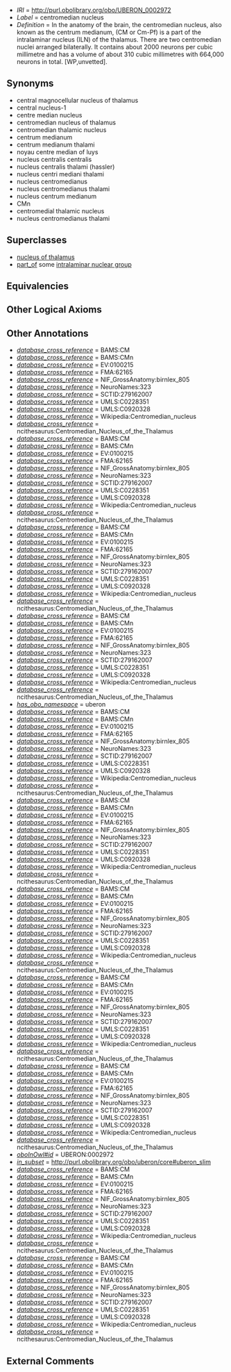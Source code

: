  * *IRI* = http://purl.obolibrary.org/obo/UBERON_0002972
 * *Label* = centromedian nucleus
 * *Definition* = In the anatomy of the brain, the centromedian nucleus, also known as the centrum medianum, (CM or Cm-Pf) is a part of the intralaminar nucleus (ILN) of the thalamus. There are two centromedian nuclei arranged bilaterally. It contains about 2000 neurons per cubic millimetre and has a volume of about 310 cubic millimetres with 664,000 neurons in total. [WP,unvetted].

## Synonyms

 * central magnocellular nucleus of thalamus
 * central nucleus-1
 * centre median nucleus
 * centromedian nucleus of thalamus
 * centromedian thalamic nucleus
 * centrum medianum
 * centrum medianum thalami
 * noyau centre median of luys
 * nucleus centralis centralis
 * nucleus centralis thalami (hassler)
 * nucleus centri mediani thalami
 * nucleus centromedianus
 * nucleus centromedianus thalami
 * nucleus centrum medianum
 * CMn
 * centromedial thalamic nucleus
 * nucleus centromedianus thalami

## Superclasses

 * [nucleus of thalamus](../../UBERON/92/UBERON_0007692.md)
 * [part_of](../../BFO/50/BFO_0000050.md) some [intralaminar nuclear group](../../UBERON/33/UBERON_0002733.md)

## Equivalencies


## Other Logical Axioms


## Other Annotations

 * *[database_cross_reference](../../ef/oboInOwl#hasDbXref.md)* = BAMS:CM
 * *[database_cross_reference](../../ef/oboInOwl#hasDbXref.md)* = BAMS:CMn
 * *[database_cross_reference](../../ef/oboInOwl#hasDbXref.md)* = EV:0100215
 * *[database_cross_reference](../../ef/oboInOwl#hasDbXref.md)* = FMA:62165
 * *[database_cross_reference](../../ef/oboInOwl#hasDbXref.md)* = NIF_GrossAnatomy:birnlex_805
 * *[database_cross_reference](../../ef/oboInOwl#hasDbXref.md)* = NeuroNames:323
 * *[database_cross_reference](../../ef/oboInOwl#hasDbXref.md)* = SCTID:279162007
 * *[database_cross_reference](../../ef/oboInOwl#hasDbXref.md)* = UMLS:C0228351
 * *[database_cross_reference](../../ef/oboInOwl#hasDbXref.md)* = UMLS:C0920328
 * *[database_cross_reference](../../ef/oboInOwl#hasDbXref.md)* = Wikipedia:Centromedian_nucleus
 * *[database_cross_reference](../../ef/oboInOwl#hasDbXref.md)* = ncithesaurus:Centromedian_Nucleus_of_the_Thalamus
 * *[database_cross_reference](../../ef/oboInOwl#hasDbXref.md)* = BAMS:CM
 * *[database_cross_reference](../../ef/oboInOwl#hasDbXref.md)* = BAMS:CMn
 * *[database_cross_reference](../../ef/oboInOwl#hasDbXref.md)* = EV:0100215
 * *[database_cross_reference](../../ef/oboInOwl#hasDbXref.md)* = FMA:62165
 * *[database_cross_reference](../../ef/oboInOwl#hasDbXref.md)* = NIF_GrossAnatomy:birnlex_805
 * *[database_cross_reference](../../ef/oboInOwl#hasDbXref.md)* = NeuroNames:323
 * *[database_cross_reference](../../ef/oboInOwl#hasDbXref.md)* = SCTID:279162007
 * *[database_cross_reference](../../ef/oboInOwl#hasDbXref.md)* = UMLS:C0228351
 * *[database_cross_reference](../../ef/oboInOwl#hasDbXref.md)* = UMLS:C0920328
 * *[database_cross_reference](../../ef/oboInOwl#hasDbXref.md)* = Wikipedia:Centromedian_nucleus
 * *[database_cross_reference](../../ef/oboInOwl#hasDbXref.md)* = ncithesaurus:Centromedian_Nucleus_of_the_Thalamus
 * *[database_cross_reference](../../ef/oboInOwl#hasDbXref.md)* = BAMS:CM
 * *[database_cross_reference](../../ef/oboInOwl#hasDbXref.md)* = BAMS:CMn
 * *[database_cross_reference](../../ef/oboInOwl#hasDbXref.md)* = EV:0100215
 * *[database_cross_reference](../../ef/oboInOwl#hasDbXref.md)* = FMA:62165
 * *[database_cross_reference](../../ef/oboInOwl#hasDbXref.md)* = NIF_GrossAnatomy:birnlex_805
 * *[database_cross_reference](../../ef/oboInOwl#hasDbXref.md)* = NeuroNames:323
 * *[database_cross_reference](../../ef/oboInOwl#hasDbXref.md)* = SCTID:279162007
 * *[database_cross_reference](../../ef/oboInOwl#hasDbXref.md)* = UMLS:C0228351
 * *[database_cross_reference](../../ef/oboInOwl#hasDbXref.md)* = UMLS:C0920328
 * *[database_cross_reference](../../ef/oboInOwl#hasDbXref.md)* = Wikipedia:Centromedian_nucleus
 * *[database_cross_reference](../../ef/oboInOwl#hasDbXref.md)* = ncithesaurus:Centromedian_Nucleus_of_the_Thalamus
 * *[database_cross_reference](../../ef/oboInOwl#hasDbXref.md)* = BAMS:CM
 * *[database_cross_reference](../../ef/oboInOwl#hasDbXref.md)* = BAMS:CMn
 * *[database_cross_reference](../../ef/oboInOwl#hasDbXref.md)* = EV:0100215
 * *[database_cross_reference](../../ef/oboInOwl#hasDbXref.md)* = FMA:62165
 * *[database_cross_reference](../../ef/oboInOwl#hasDbXref.md)* = NIF_GrossAnatomy:birnlex_805
 * *[database_cross_reference](../../ef/oboInOwl#hasDbXref.md)* = NeuroNames:323
 * *[database_cross_reference](../../ef/oboInOwl#hasDbXref.md)* = SCTID:279162007
 * *[database_cross_reference](../../ef/oboInOwl#hasDbXref.md)* = UMLS:C0228351
 * *[database_cross_reference](../../ef/oboInOwl#hasDbXref.md)* = UMLS:C0920328
 * *[database_cross_reference](../../ef/oboInOwl#hasDbXref.md)* = Wikipedia:Centromedian_nucleus
 * *[database_cross_reference](../../ef/oboInOwl#hasDbXref.md)* = ncithesaurus:Centromedian_Nucleus_of_the_Thalamus
 * *[has_obo_namespace](../../ce/oboInOwl#hasOBONamespace.md)* = uberon
 * *[database_cross_reference](../../ef/oboInOwl#hasDbXref.md)* = BAMS:CM
 * *[database_cross_reference](../../ef/oboInOwl#hasDbXref.md)* = BAMS:CMn
 * *[database_cross_reference](../../ef/oboInOwl#hasDbXref.md)* = EV:0100215
 * *[database_cross_reference](../../ef/oboInOwl#hasDbXref.md)* = FMA:62165
 * *[database_cross_reference](../../ef/oboInOwl#hasDbXref.md)* = NIF_GrossAnatomy:birnlex_805
 * *[database_cross_reference](../../ef/oboInOwl#hasDbXref.md)* = NeuroNames:323
 * *[database_cross_reference](../../ef/oboInOwl#hasDbXref.md)* = SCTID:279162007
 * *[database_cross_reference](../../ef/oboInOwl#hasDbXref.md)* = UMLS:C0228351
 * *[database_cross_reference](../../ef/oboInOwl#hasDbXref.md)* = UMLS:C0920328
 * *[database_cross_reference](../../ef/oboInOwl#hasDbXref.md)* = Wikipedia:Centromedian_nucleus
 * *[database_cross_reference](../../ef/oboInOwl#hasDbXref.md)* = ncithesaurus:Centromedian_Nucleus_of_the_Thalamus
 * *[database_cross_reference](../../ef/oboInOwl#hasDbXref.md)* = BAMS:CM
 * *[database_cross_reference](../../ef/oboInOwl#hasDbXref.md)* = BAMS:CMn
 * *[database_cross_reference](../../ef/oboInOwl#hasDbXref.md)* = EV:0100215
 * *[database_cross_reference](../../ef/oboInOwl#hasDbXref.md)* = FMA:62165
 * *[database_cross_reference](../../ef/oboInOwl#hasDbXref.md)* = NIF_GrossAnatomy:birnlex_805
 * *[database_cross_reference](../../ef/oboInOwl#hasDbXref.md)* = NeuroNames:323
 * *[database_cross_reference](../../ef/oboInOwl#hasDbXref.md)* = SCTID:279162007
 * *[database_cross_reference](../../ef/oboInOwl#hasDbXref.md)* = UMLS:C0228351
 * *[database_cross_reference](../../ef/oboInOwl#hasDbXref.md)* = UMLS:C0920328
 * *[database_cross_reference](../../ef/oboInOwl#hasDbXref.md)* = Wikipedia:Centromedian_nucleus
 * *[database_cross_reference](../../ef/oboInOwl#hasDbXref.md)* = ncithesaurus:Centromedian_Nucleus_of_the_Thalamus
 * *[database_cross_reference](../../ef/oboInOwl#hasDbXref.md)* = BAMS:CM
 * *[database_cross_reference](../../ef/oboInOwl#hasDbXref.md)* = BAMS:CMn
 * *[database_cross_reference](../../ef/oboInOwl#hasDbXref.md)* = EV:0100215
 * *[database_cross_reference](../../ef/oboInOwl#hasDbXref.md)* = FMA:62165
 * *[database_cross_reference](../../ef/oboInOwl#hasDbXref.md)* = NIF_GrossAnatomy:birnlex_805
 * *[database_cross_reference](../../ef/oboInOwl#hasDbXref.md)* = NeuroNames:323
 * *[database_cross_reference](../../ef/oboInOwl#hasDbXref.md)* = SCTID:279162007
 * *[database_cross_reference](../../ef/oboInOwl#hasDbXref.md)* = UMLS:C0228351
 * *[database_cross_reference](../../ef/oboInOwl#hasDbXref.md)* = UMLS:C0920328
 * *[database_cross_reference](../../ef/oboInOwl#hasDbXref.md)* = Wikipedia:Centromedian_nucleus
 * *[database_cross_reference](../../ef/oboInOwl#hasDbXref.md)* = ncithesaurus:Centromedian_Nucleus_of_the_Thalamus
 * *[database_cross_reference](../../ef/oboInOwl#hasDbXref.md)* = BAMS:CM
 * *[database_cross_reference](../../ef/oboInOwl#hasDbXref.md)* = BAMS:CMn
 * *[database_cross_reference](../../ef/oboInOwl#hasDbXref.md)* = EV:0100215
 * *[database_cross_reference](../../ef/oboInOwl#hasDbXref.md)* = FMA:62165
 * *[database_cross_reference](../../ef/oboInOwl#hasDbXref.md)* = NIF_GrossAnatomy:birnlex_805
 * *[database_cross_reference](../../ef/oboInOwl#hasDbXref.md)* = NeuroNames:323
 * *[database_cross_reference](../../ef/oboInOwl#hasDbXref.md)* = SCTID:279162007
 * *[database_cross_reference](../../ef/oboInOwl#hasDbXref.md)* = UMLS:C0228351
 * *[database_cross_reference](../../ef/oboInOwl#hasDbXref.md)* = UMLS:C0920328
 * *[database_cross_reference](../../ef/oboInOwl#hasDbXref.md)* = Wikipedia:Centromedian_nucleus
 * *[database_cross_reference](../../ef/oboInOwl#hasDbXref.md)* = ncithesaurus:Centromedian_Nucleus_of_the_Thalamus
 * *[database_cross_reference](../../ef/oboInOwl#hasDbXref.md)* = BAMS:CM
 * *[database_cross_reference](../../ef/oboInOwl#hasDbXref.md)* = BAMS:CMn
 * *[database_cross_reference](../../ef/oboInOwl#hasDbXref.md)* = EV:0100215
 * *[database_cross_reference](../../ef/oboInOwl#hasDbXref.md)* = FMA:62165
 * *[database_cross_reference](../../ef/oboInOwl#hasDbXref.md)* = NIF_GrossAnatomy:birnlex_805
 * *[database_cross_reference](../../ef/oboInOwl#hasDbXref.md)* = NeuroNames:323
 * *[database_cross_reference](../../ef/oboInOwl#hasDbXref.md)* = SCTID:279162007
 * *[database_cross_reference](../../ef/oboInOwl#hasDbXref.md)* = UMLS:C0228351
 * *[database_cross_reference](../../ef/oboInOwl#hasDbXref.md)* = UMLS:C0920328
 * *[database_cross_reference](../../ef/oboInOwl#hasDbXref.md)* = Wikipedia:Centromedian_nucleus
 * *[database_cross_reference](../../ef/oboInOwl#hasDbXref.md)* = ncithesaurus:Centromedian_Nucleus_of_the_Thalamus
 * *[oboInOwl#id](../../id/oboInOwl#id.md)* = UBERON:0002972
 * *[in_subset](../../et/oboInOwl#inSubset.md)* = http://purl.obolibrary.org/obo/uberon/core#uberon_slim
 * *[database_cross_reference](../../ef/oboInOwl#hasDbXref.md)* = BAMS:CM
 * *[database_cross_reference](../../ef/oboInOwl#hasDbXref.md)* = BAMS:CMn
 * *[database_cross_reference](../../ef/oboInOwl#hasDbXref.md)* = EV:0100215
 * *[database_cross_reference](../../ef/oboInOwl#hasDbXref.md)* = FMA:62165
 * *[database_cross_reference](../../ef/oboInOwl#hasDbXref.md)* = NIF_GrossAnatomy:birnlex_805
 * *[database_cross_reference](../../ef/oboInOwl#hasDbXref.md)* = NeuroNames:323
 * *[database_cross_reference](../../ef/oboInOwl#hasDbXref.md)* = SCTID:279162007
 * *[database_cross_reference](../../ef/oboInOwl#hasDbXref.md)* = UMLS:C0228351
 * *[database_cross_reference](../../ef/oboInOwl#hasDbXref.md)* = UMLS:C0920328
 * *[database_cross_reference](../../ef/oboInOwl#hasDbXref.md)* = Wikipedia:Centromedian_nucleus
 * *[database_cross_reference](../../ef/oboInOwl#hasDbXref.md)* = ncithesaurus:Centromedian_Nucleus_of_the_Thalamus
 * *[database_cross_reference](../../ef/oboInOwl#hasDbXref.md)* = BAMS:CM
 * *[database_cross_reference](../../ef/oboInOwl#hasDbXref.md)* = BAMS:CMn
 * *[database_cross_reference](../../ef/oboInOwl#hasDbXref.md)* = EV:0100215
 * *[database_cross_reference](../../ef/oboInOwl#hasDbXref.md)* = FMA:62165
 * *[database_cross_reference](../../ef/oboInOwl#hasDbXref.md)* = NIF_GrossAnatomy:birnlex_805
 * *[database_cross_reference](../../ef/oboInOwl#hasDbXref.md)* = NeuroNames:323
 * *[database_cross_reference](../../ef/oboInOwl#hasDbXref.md)* = SCTID:279162007
 * *[database_cross_reference](../../ef/oboInOwl#hasDbXref.md)* = UMLS:C0228351
 * *[database_cross_reference](../../ef/oboInOwl#hasDbXref.md)* = UMLS:C0920328
 * *[database_cross_reference](../../ef/oboInOwl#hasDbXref.md)* = Wikipedia:Centromedian_nucleus
 * *[database_cross_reference](../../ef/oboInOwl#hasDbXref.md)* = ncithesaurus:Centromedian_Nucleus_of_the_Thalamus

## External Comments

